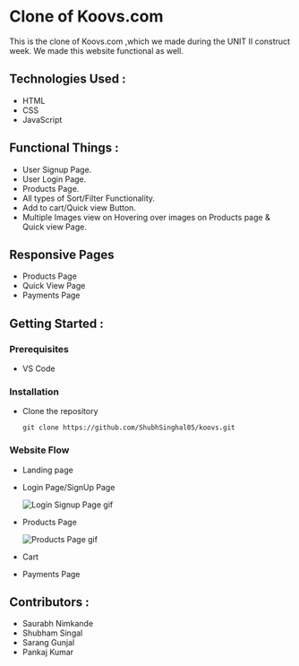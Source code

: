 # Clone of Koovs.com


This is the clone of Koovs.com ,which we made during the UNIT II construct week. We made this website functional as well.



## Technologies Used :
* HTML
* CSS
* JavaScript


## Functional Things :
* User Signup Page.
* User Login Page.
* Products Page.
* All types of Sort/Filter Functionality.
* Add to cart/Quick view Button.
* Multiple Images view on Hovering over images on Products page & Quick view Page.


## Responsive Pages
* Products Page
* Quick View Page
* Payments Page


## Getting Started :


### Prerequisites 
* VS Code


### Installation 
* Clone the repository
    ``` 
    git clone https://github.com/ShubhSinghal05/koovs.git
    ```
### Website Flow
* Landing page

* Login Page/SignUp Page

    ![Login Signup Page gif](https://i.imgur.com/bPA0nx6.gif)
* Products Page

    ![Products Page gif](https://i.imgur.com/Bx7ocai.gif)

* Cart
* Payments Page

## Contributors :
* Saurabh Nimkande
* Shubham Singal
* Sarang Gunjal
* Pankaj Kumar


